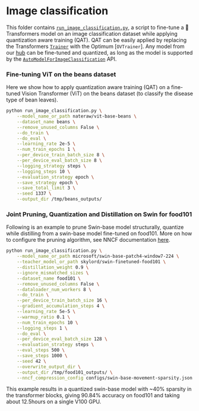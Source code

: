 <!---
Copyright 2022 The HuggingFace Team. All rights reserved.

Licensed under the Apache License, Version 2.0 (the "License");
you may not use this file except in compliance with the License.
You may obtain a copy of the License at

    http://www.apache.org/licenses/LICENSE-2.0

Unless required by applicable law or agreed to in writing, software
distributed under the License is distributed on an "AS IS" BASIS,
WITHOUT WARRANTIES OR CONDITIONS OF ANY KIND, either express or implied.
See the License for the specific language governing permissions and
limitations under the License.
-->
# Image classification

This folder contains [`run_image_classification.py`](https://github.com/huggingface/optimum/blob/main/examples/openvino/image-classification/run_image_classification.py), a script to fine-tune a 🤗 Transformers model on an image classification dataset while applying quantization aware training (QAT). QAT can be easily applied by replacing the Transformers [`Trainer`](https://huggingface.co/docs/transformers/main/en/main_classes/trainer#trainer) with the Optimum [`OVTrainer`]. Any model from our [hub](https://huggingface.co/models) can be fine-tuned and quantized, as long as the model is supported by the [`AutoModelForImageClassification`](https://huggingface.co/docs/transformers/main/en/model_doc/auto#transformers.AutoModelForImageClassification) API.

### Fine-tuning ViT on the beans dataset

Here we show how to apply quantization aware training (QAT) on a fine-tuned Vision Transformer (ViT) on the beans dataset (to classify the disease type of bean leaves).

```bash
python run_image_classification.py \
    --model_name_or_path nateraw/vit-base-beans \
    --dataset_name beans \
    --remove_unused_columns False \
    --do_train \
    --do_eval \
    --learning_rate 2e-5 \
    --num_train_epochs 1 \
    --per_device_train_batch_size 8 \
    --per_device_eval_batch_size 8 \
    --logging_strategy steps \
    --logging_steps 10 \
    --evaluation_strategy epoch \
    --save_strategy epoch \
    --save_total_limit 3 \
    --seed 1337 \
    --output_dir /tmp/beans_outputs/
```

### Joint Pruning, Quantization and Distillation on Swin for food101
Following is an example to prune Swin-base model structurally, quantize while distilling from a swin-base model fine-tuned on food101. More on how to configure the pruning algorithm, see NNCF documentation [here](https://github.com/openvinotoolkit/nncf/blob/develop/nncf/experimental/torch/sparsity/movement/MovementSparsity.md).
```bash
python run_image_classification.py \
    --model_name_or_path microsoft/swin-base-patch4-window7-224 \
    --teacher_model_or_path skylord/swin-finetuned-food101 \
    --distillation_weight 0.9 \
    --ignore_mismatched_sizes \
    --dataset_name food101 \
    --remove_unused_columns False \
    --dataloader_num_workers 8 \
    --do_train \
    --per_device_train_batch_size 16 \
    --gradient_accumulation_steps 4 \
    --learning_rate 5e-5 \
    --warmup_ratio 0.1 \
    --num_train_epochs 10 \
    --logging_steps 1 \
    --do_eval \
    --per_device_eval_batch_size 128 \
    --evaluation_strategy steps \
    --eval_steps 500 \
    --save_steps 1000 \
    --seed 42 \
    --overwrite_output_dir \
    --output_dir /tmp/food101_outputs/ \
    --nncf_compression_config configs/swin-base-movement-sparsity.json
```
This example results in a quantized swin-base model with ~40% sparsity in the transformer blocks, giving 90.84% accuracy on food101 and taking about 12.5hours on a single V100 GPU.